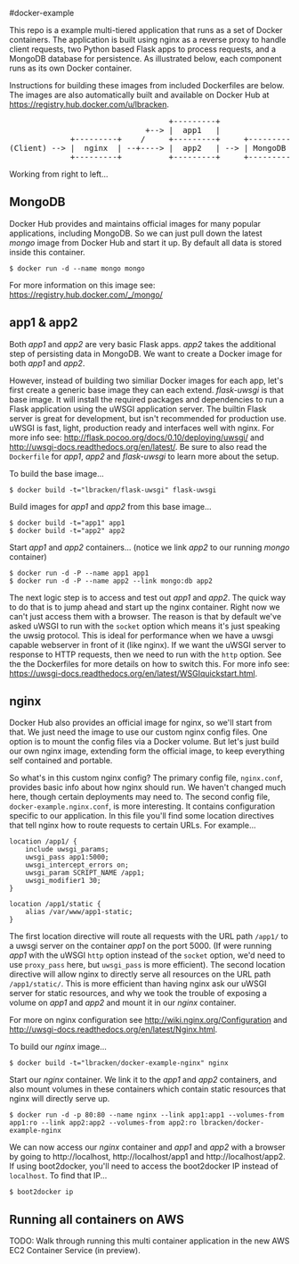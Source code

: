 #docker-example

This repo is a example multi-tiered application that runs as a set of Docker containers.  The application is built using nginx as a reverse proxy to handle client requests, two Python based Flask apps to process requests, and a MongoDB database for persistence.  As illustrated below, each component runs as its own Docker container.

Instructions for building these images from included Dockerfiles are below. The images are also automatically built and available on Docker Hub at https://registry.hub.docker.com/u/lbracken.

<pre>
                                  +---------+
                             +--> |  app1   |
             +---------+    /     +---------+     +---------+
(Client) --> |  nginx  | --+----> |  app2   | --> | MongoDB |
             +---------+          +---------+     +---------+
</pre>


Working from right to left...

MongoDB
---------
Docker Hub provides and maintains official images for many popular applications, including MongoDB. So we can just pull down the latest *mongo* image from Docker Hub and start it up. By default all data is stored inside this container.

    $ docker run -d --name mongo mongo

For more information on this image see: https://registry.hub.docker.com/_/mongo/


app1 & app2
-------------
Both *app1* and *app2* are very basic Flask apps. *app2* takes the additional step of persisting data in MongoDB. We want to create a Docker image for both *app1* and *app2*.

However, instead of building two similiar Docker images for each app, let's first create a generic base image they can each extend. *flask-uwsgi* is that base image. It will install the required packages and dependencies to run a Flask application using the uWSGI application server. The builtin Flask server is great for development, but isn't recommended for production use. uWSGI is fast, light, production ready and interfaces well with nginx. For more info see: http://flask.pocoo.org/docs/0.10/deploying/uwsgi/ and http://uwsgi-docs.readthedocs.org/en/latest/. Be sure to also read the `Dockerfile` for *app1*, *app2* and *flask-uwsgi* to learn more about the setup.

To build the base image...

	$ docker build -t="lbracken/flask-uwsgi" flask-uwsgi

Build images for *app1* and *app2* from this base image...

	$ docker build -t="app1" app1
	$ docker build -t="app2" app2

Start *app1* and *app2* containers...  (notice we link *app2* to our running *mongo* container)

	$ docker run -d -P --name app1 app1
	$ docker run -d -P --name app2 --link mongo:db app2

The next logic step is to access and test out *app1* and *app2*. The quick way to do that is to jump ahead and start up the nginx container. Right now we can't just access them with a browser.  The reason is that by default we've asked uWSGI to run with the `socket` option which means it's just speaking the uwsig protocol. This is ideal for performance when we have a uwsgi capable webserver in front of it (like nginx). If we want the uWSGI server to response to HTTP requests, then we need to run with the `http` option.  See the the Dockerfiles for more details on how to switch this. For more info see: https://uwsgi-docs.readthedocs.org/en/latest/WSGIquickstart.html.


nginx
-------------
Docker Hub also provides an official image for nginx, so we'll start from that. We just need the image to use our custom nginx config files. One option is to mount the config files via a Docker volume. But let's just build our own nginx image, extending form the official image, to keep everything self contained and portable.

So what's in this custom nginx config? The primary config file, `nginx.conf`, provides basic info about how nginx should run. We haven't changed much here, though certain deployments may need to. The second config file, `docker-example.nginx.conf`, is more interesting. It contains configuration specific to our application. In this file you'll find some location directives that tell nginx how to route requests to certain URLs. For example...

    location /app1/ {
        include uwsgi_params;
        uwsgi_pass app1:5000;
        uwsgi_intercept_errors on;        
        uwsgi_param SCRIPT_NAME /app1;
        uwsgi_modifier1 30;
    }

    location /app1/static {
        alias /var/www/app1-static;
    }

The first location directive will route all requests with the URL path `/app1/` to a uwsgi server on the container *app1* on the port 5000. (If were running *app1* with the uWSGI `http` option instead of the `socket` option, we'd need to use `proxy_pass` here, but `uwsgi_pass` is more efficient). The second location directive will allow nginx to directly serve all resources on the URL path `/app1/static/`. This is more efficient than having nginx ask our uWSGI server for static resources, and why we took the trouble of exposing a volume on *app1* and *app2* and mount it in our *nginx* container.

For more on nginx configuration see http://wiki.nginx.org/Configuration and http://uwsgi-docs.readthedocs.org/en/latest/Nginx.html.

To build our *nginx* image...

	$ docker build -t="lbracken/docker-example-nginx" nginx

Start our *nginx* container.  We link it to the *app1* and *app2* containers, and also mount volumes in these containers which contain static resources that nginx will directly serve up.

	$ docker run -d -p 80:80 --name nginx --link app1:app1 --volumes-from app1:ro --link app2:app2 --volumes-from app2:ro lbracken/docker-example-nginx 

We can now access our *nginx* container and *app1* and *app2* with a browser by going to http://localhost, http://localhost/app1 and http://localhost/app2.  If using boot2docker, you'll need to access the boot2docker IP instead of `localhost`.  To find that IP...

	$ boot2docker ip


Running all containers on AWS
-----------------------------
TODO: Walk through running this multi container application in the new AWS EC2 Container Service (in preview).

